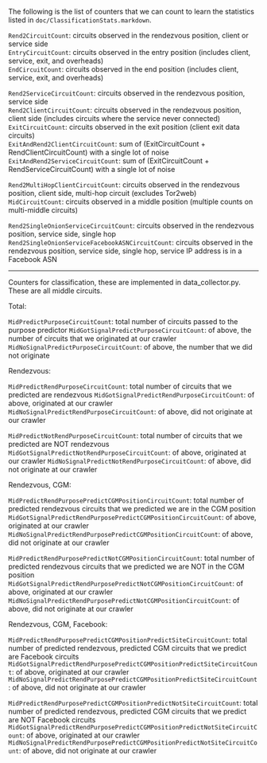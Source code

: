 The following is the list of counters that we can count to learn the statistics listed in `doc/ClassificationStats.markdown`.

`Rend2CircuitCount`: circuits observed in the rendezvous position, client or service side  
`EntryCircuitCount`: circuits observed in the entry position (includes client, service, exit, and overheads)  
`EndCircuitCount`: circuits observed in the end position (includes client, service, exit, and overheads)  

`Rend2ServiceCircuitCount`: circuits observed in the rendezvous position, service side  
`Rend2ClientCircuitCount`: circuits observed in the rendezvous position, client side (includes circuits where the service never connected)  
`ExitCircuitCount`: circuits observed in the exit position (client exit data circuits)  
`ExitAndRend2ClientCircuitCount`: sum of (ExitCircuitCount + RendClientCircuitCount) with a single lot of noise  
`ExitAndRend2ServiceCircuitCount`: sum of (ExitCircuitCount + RendServiceCircuitCount) with a single lot of noise  

`Rend2MultiHopClientCircuitCount`: circuits observed in the rendezvous position, client side, multi-hop circuit
(excludes Tor2web)  
`MidCircuitCount`: circuits observed in a middle position (multiple counts on multi-middle circuits)  

`Rend2SingleOnionServiceCircuitCount`: circuits observed in the rendezvous position, service side, single hop  
`Rend2SingleOnionServiceFacebookASNCircuitCount`: circuits observed in the rendezvous position, service side, single hop, service IP address is in a Facebook ASN  

---

Counters for classification, these are implemented in data_collector.py. These are all middle circuits.

Total:

`MidPredictPurposeCircuitCount`: total number of circuits passed to the purpose predictor
`MidGotSignalPredictPurposeCircuitCount`: of above, the number of circuits that we originated at our crawler
`MidNoSignalPredictPurposeCircuitCount`: of above, the number that we did not originate

Rendezvous:

`MidPredictRendPurposeCircuitCount`: total number of circuits that we predicted are rendezvous
`MidGotSignalPredictRendPurposeCircuitCount`: of above, originated at our crawler
`MidNoSignalPredictRendPurposeCircuitCount`: of above, did not originate at our crawler

`MidPredictNotRendPurposeCircuitCount`: total number of circuits that we predicted are NOT rendezvous
`MidGotSignalPredictNotRendPurposeCircuitCount`: of above, originated at our crawler
`MidNoSignalPredictNotRendPurposeCircuitCount`: of above, did not originate at our crawler

Rendezvous, CGM:

`MidPredictRendPurposePredictCGMPositionCircuitCount`: total number of predicted rendezvous circuits that we predicted we are in the CGM position
`MidGotSignalPredictRendPurposePredictCGMPositionCircuitCount`: of above, originated at our crawler
`MidNoSignalPredictRendPurposePredictCGMPositionCircuitCount`: of above, did not originate at our crawler

`MidPredictRendPurposePredictNotCGMPositionCircuitCount`: total number of predicted rendezvous circuits that we predicted we are NOT in the CGM position
`MidGotSignalPredictRendPurposePredictNotCGMPositionCircuitCount`: of above, originated at our crawler
`MidNoSignalPredictRendPurposePredictNotCGMPositionCircuitCount`: of above, did not originate at our crawler

Rendezvous, CGM, Facebook:

`MidPredictRendPurposePredictCGMPositionPredictSiteCircuitCount`: total number of predicted rendezvous, predicted CGM circuits that we predict are Facebook circuits
`MidGotSignalPredictRendPurposePredictCGMPositionPredictSiteCircuitCount`: of above, originated at our crawler
`MidNoSignalPredictRendPurposePredictCGMPositionPredictSiteCircuitCount`: of above, did not originate at our crawler

`MidPredictRendPurposePredictCGMPositionPredictNotSiteCircuitCount`: total number of predicted rendezvous, predicted CGM circuits that we predict are NOT Facebook circuits
`MidGotSignalPredictRendPurposePredictCGMPositionPredictNotSiteCircuitCount`: of above, originated at our crawler
`MidNoSignalPredictRendPurposePredictCGMPositionPredictNotSiteCircuitCount`: of above, did not originate at our crawler

